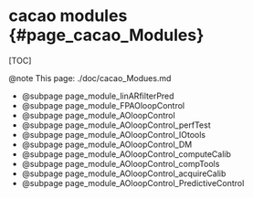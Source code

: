 # cacao modules {#page_cacao_Modules}

[TOC]

@note This page: ./doc/cacao_Modues.md


- @subpage page_module_linARfilterPred
- @subpage page_module_FPAOloopControl
- @subpage page_module_AOloopControl
- @subpage page_module_AOloopControl_perfTest
- @subpage page_module_AOloopControl_IOtools
- @subpage page_module_AOloopControl_DM
- @subpage page_module_AOloopControl_computeCalib
- @subpage page_module_AOloopControl_compTools
- @subpage page_module_AOloopControl_acquireCalib
- @subpage page_module_AOloopControl_PredictiveControl

